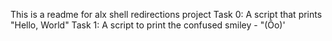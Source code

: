 This is a readme for alx shell redirections project
Task 0: A script that prints "Hello, World"
Task 1: A script to print the confused smiley - "(Ôo)'

